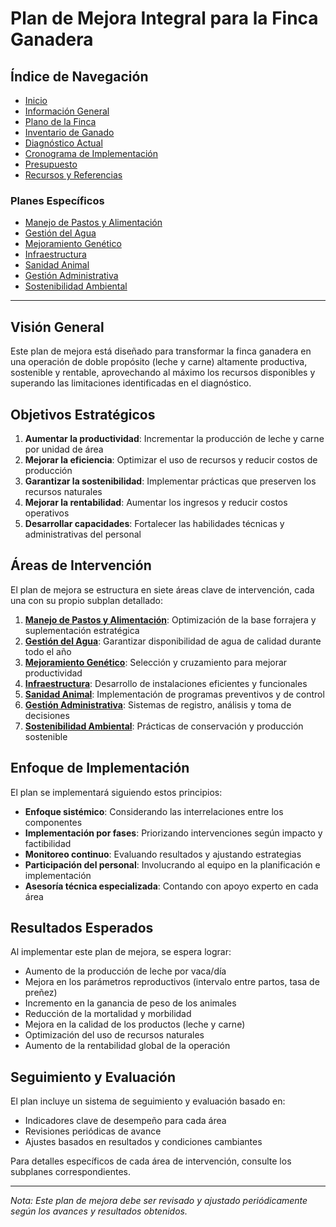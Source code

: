 # Plan de Mejora Integral para la Finca Ganadera

## Índice de Navegación

- [Inicio](./README.md)
- [Información General](./01_InformacionGeneral.md)
- [Plano de la Finca](./plano_finca.md)
- [Inventario de Ganado](./inventario_ganado.md)
- [Diagnóstico Actual](./02_DiagnosticoActual.md)
- [Cronograma de Implementación](./04_CronogramaImplementacion.md)
- [Presupuesto](./05_Presupuesto.md)
- [Recursos y Referencias](./06_RecursosReferencias.md)

### Planes Específicos
- [Manejo de Pastos y Alimentación](./planes/01_ManejoDePasstos.md)
- [Gestión del Agua](./planes/02_GestionDelAgua.md)
- [Mejoramiento Genético](./planes/03_MejoramientoGenetico.md)
- [Infraestructura](./planes/04_Infraestructura.md)
- [Sanidad Animal](./planes/05_SanidadAnimal.md)
- [Gestión Administrativa](./planes/06_GestionAdministrativa.md)
- [Sostenibilidad Ambiental](./planes/07_SostenibilidadAmbiental.md)

---

## Visión General

Este plan de mejora está diseñado para transformar la finca ganadera en una operación de doble propósito (leche y carne) altamente productiva, sostenible y rentable, aprovechando al máximo los recursos disponibles y superando las limitaciones identificadas en el diagnóstico.

## Objetivos Estratégicos

1. **Aumentar la productividad**: Incrementar la producción de leche y carne por unidad de área
2. **Mejorar la eficiencia**: Optimizar el uso de recursos y reducir costos de producción
3. **Garantizar la sostenibilidad**: Implementar prácticas que preserven los recursos naturales
4. **Mejorar la rentabilidad**: Aumentar los ingresos y reducir costos operativos
5. **Desarrollar capacidades**: Fortalecer las habilidades técnicas y administrativas del personal

## Áreas de Intervención

El plan de mejora se estructura en siete áreas clave de intervención, cada una con su propio subplan detallado:

1. [**Manejo de Pastos y Alimentación**](./planes/01_ManejoDePasstos.md): Optimización de la base forrajera y suplementación estratégica
2. [**Gestión del Agua**](./planes/02_GestionDelAgua.md): Garantizar disponibilidad de agua de calidad durante todo el año
3. [**Mejoramiento Genético**](./planes/03_MejoramientoGenetico.md): Selección y cruzamiento para mejorar productividad
4. [**Infraestructura**](./planes/04_Infraestructura.md): Desarrollo de instalaciones eficientes y funcionales
5. [**Sanidad Animal**](./planes/05_SanidadAnimal.md): Implementación de programas preventivos y de control
6. [**Gestión Administrativa**](./planes/06_GestionAdministrativa.md): Sistemas de registro, análisis y toma de decisiones
7. [**Sostenibilidad Ambiental**](./planes/07_SostenibilidadAmbiental.md): Prácticas de conservación y producción sostenible

## Enfoque de Implementación

El plan se implementará siguiendo estos principios:

- **Enfoque sistémico**: Considerando las interrelaciones entre los componentes
- **Implementación por fases**: Priorizando intervenciones según impacto y factibilidad
- **Monitoreo continuo**: Evaluando resultados y ajustando estrategias
- **Participación del personal**: Involucrando al equipo en la planificación e implementación
- **Asesoría técnica especializada**: Contando con apoyo experto en cada área

## Resultados Esperados

Al implementar este plan de mejora, se espera lograr:

- Aumento de la producción de leche por vaca/día
- Mejora en los parámetros reproductivos (intervalo entre partos, tasa de preñez)
- Incremento en la ganancia de peso de los animales
- Reducción de la mortalidad y morbilidad
- Mejora en la calidad de los productos (leche y carne)
- Optimización del uso de recursos naturales
- Aumento de la rentabilidad global de la operación

## Seguimiento y Evaluación

El plan incluye un sistema de seguimiento y evaluación basado en:

- Indicadores clave de desempeño para cada área
- Revisiones periódicas de avance
- Ajustes basados en resultados y condiciones cambiantes

Para detalles específicos de cada área de intervención, consulte los subplanes correspondientes.

---

*Nota: Este plan de mejora debe ser revisado y ajustado periódicamente según los avances y resultados obtenidos.*
